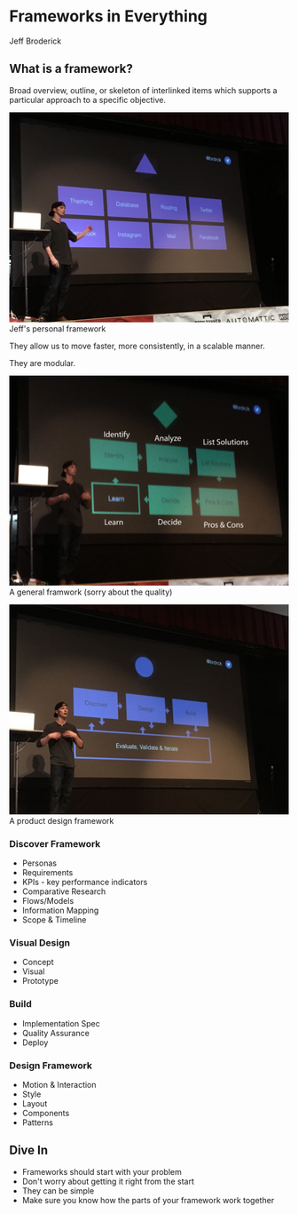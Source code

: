 # Frameworks in Everything
Jeff Broderick

## What is a framework?
Broad overview, outline, or skeleton of interlinked items which supports a particular approach to a specific objective.

![Jeff's personal framework](images/IMG_0592.jpg)
Jeff's personal framework

They allow us to move faster, more consistently, in a scalable manner.

They are modular.

![A general framework (sorry about the quality)](images/IMG_0594.jpg)
A general framwork (sorry about the quality)

![A product design framework](images/IMG_0599.jpg)
A product design framework

### Discover Framework
* Personas
* Requirements
* KPIs - key performance indicators
* Comparative Research
* Flows/Models
* Information Mapping
* Scope & Timeline

### Visual Design
* Concept
* Visual
* Prototype

### Build
* Implementation Spec
* Quality Assurance
* Deploy

### Design Framework
* Motion & Interaction
* Style
* Layout
* Components
* Patterns

## Dive In
* Frameworks should start with your problem
* Don't worry about getting it right from the start
* They can be simple
* Make sure you know how the parts of your framework work together
